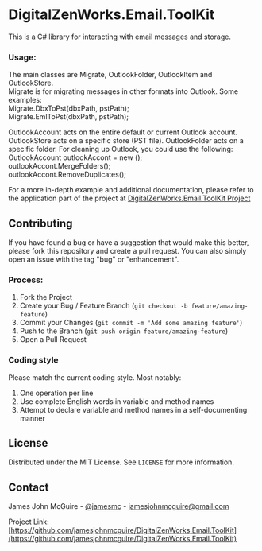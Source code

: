 # DigitalZenWorks.Email.ToolKit

This is a C# library for interacting with email messages and storage.

### Usage:
The main classes are Migrate, OutlookFolder, OutlookItem and OutlookStore.  
Migrate is for migrating messages in other formats into Outlook.  Some examples:  
Migrate.DbxToPst(dbxPath, pstPath);  
Migrate.EmlToPst(dbxPath, pstPath);  

OutlookAccount acts on the entire default or current Outlook account.  OutlookStore acts on a specific store (PST file).  OutlookFolder acts on a specific folder. 
For cleaning up Outlook, you could use the following:  
OutlookAccount outlookAccont = new ();  
outlookAccont.MergeFolders();  
outlookAccont.RemoveDuplicates();  

For a more in-depth example and additional documentation, please refer to the application part of the project at [DigitalZenWorks.Email.ToolKit Project](https://github.com/jamesjohnmcguire/DigitalZenWorks.Email.ToolKit)  

## Contributing

If you have found a bug or have a suggestion that would make this better, please fork this repository and create a pull request. You can also simply open an issue with the tag "bug" or "enhancement".

### Process:

1. Fork the Project
2. Create your Bug / Feature Branch (`git checkout -b feature/amazing-feature`)
3. Commit your Changes (`git commit -m 'Add some amazing feature'`)
4. Push to the Branch (`git push origin feature/amazing-feature`)
5. Open a Pull Request

### Coding style
Please match the current coding style.  Most notably:  
1. One operation per line
2. Use complete English words in variable and method names
3. Attempt to declare variable and method names in a self-documenting manner


## License

Distributed under the MIT License. See `LICENSE` for more information.

## Contact

James John McGuire - [@jamesmc](https://twitter.com/jamesmc) - jamesjohnmcguire@gmail.com

Project Link: [https://github.com/jamesjohnmcguire/DigitalZenWorks.Email.ToolKit](https://github.com/jamesjohnmcguire/DigitalZenWorks.Email.ToolKit)
